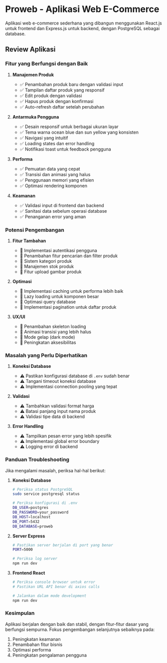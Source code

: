 # Proweb - Aplikasi Web E-Commerce

Aplikasi web e-commerce sederhana yang dibangun menggunakan React.js untuk frontend dan Express.js untuk backend, dengan PostgreSQL sebagai database.

## Review Aplikasi

### Fitur yang Berfungsi dengan Baik
1. **Manajemen Produk**
   - ✅ Penambahan produk baru dengan validasi input
   - ✅ Tampilan daftar produk yang responsif
   - ✅ Edit produk dengan validasi
   - ✅ Hapus produk dengan konfirmasi
   - ✅ Auto-refresh daftar setelah perubahan

2. **Antarmuka Pengguna**
   - ✅ Desain responsif untuk berbagai ukuran layar
   - ✅ Tema warna ocean blue dan sun yellow yang konsisten
   - ✅ Navigasi yang intuitif
   - ✅ Loading states dan error handling
   - ✅ Notifikasi toast untuk feedback pengguna

3. **Performa**
   - ✅ Pemuatan data yang cepat
   - ✅ Transisi dan animasi yang halus
   - ✅ Penggunaan memori yang efisien
   - ✅ Optimasi rendering komponen

4. **Keamanan**
   - ✅ Validasi input di frontend dan backend
   - ✅ Sanitasi data sebelum operasi database
   - ✅ Penanganan error yang aman

### Potensi Pengembangan
1. **Fitur Tambahan**
   - 📌 Implementasi autentikasi pengguna
   - 📌 Penambahan fitur pencarian dan filter produk
   - 📌 Sistem kategori produk
   - 📌 Manajemen stok produk
   - 📌 Fitur upload gambar produk

2. **Optimasi**
   - 📌 Implementasi caching untuk performa lebih baik
   - 📌 Lazy loading untuk komponen besar
   - 📌 Optimasi query database
   - 📌 Implementasi pagination untuk daftar produk

3. **UX/UI**
   - 📌 Penambahan skeleton loading
   - 📌 Animasi transisi yang lebih halus
   - 📌 Mode gelap (dark mode)
   - 📌 Peningkatan aksesibilitas

### Masalah yang Perlu Diperhatikan
1. **Koneksi Database**
   - ⚠️ Pastikan konfigurasi database di `.env` sudah benar
   - ⚠️ Tangani timeout koneksi database
   - ⚠️ Implementasi connection pooling yang tepat

2. **Validasi**
   - ⚠️ Tambahkan validasi format harga
   - ⚠️ Batasi panjang input nama produk
   - ⚠️ Validasi tipe data di backend

3. **Error Handling**
   - ⚠️ Tampilkan pesan error yang lebih spesifik
   - ⚠️ Implementasi global error boundary
   - ⚠️ Logging error di backend

### Panduan Troubleshooting

Jika mengalami masalah, periksa hal-hal berikut:

1. **Koneksi Database**
   ```bash
   # Periksa status PostgreSQL
   sudo service postgresql status
   
   # Periksa konfigurasi di .env
   DB_USER=postgres
   DB_PASSWORD=your_password
   DB_HOST=localhost
   DB_PORT=5432
   DB_DATABASE=proweb
   ```

2. **Server Express**
   ```bash
   # Pastikan server berjalan di port yang benar
   PORT=5000
   
   # Periksa log server
   npm run dev
   ```

3. **Frontend React**
   ```bash
   # Periksa console browser untuk error
   # Pastikan URL API benar di axios calls
   
   # Jalankan dalam mode development
   npm run dev
   ```

### Kesimpulan

Aplikasi berjalan dengan baik dan stabil, dengan fitur-fitur dasar yang berfungsi sempurna. Fokus pengembangan selanjutnya sebaiknya pada:
1. Peningkatan keamanan
2. Penambahan fitur bisnis
3. Optimasi performa
4. Peningkatan pengalaman pengguna